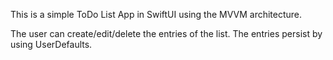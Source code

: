 This is a simple ToDo List App in SwiftUI using the MVVM architecture.

The user can create/edit/delete the entries of the list.
The entries persist by using UserDefaults.
